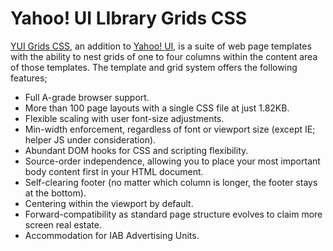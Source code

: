# Yahoo! UI LIbrary Grids CSS

[YUI Grids CSS](http://com1.devnet.scd.yahoo.com/yui/grids/), an addition to [Yahoo! UI](http://developer.yahoo.net/yui/), is a suite of web page templates with the ability to nest grids of one to four columns within the content area of those templates. The template and grid system offers the following features;

- Full A-grade browser support.
- More than 100 page layouts with a single CSS file at just 1.82KB.
- Flexible scaling with user font-size adjustments.
- Min-width enforcement, regardless of font or viewport size (except IE; helper JS under consideration).
- Abundant DOM hooks for CSS and scripting flexibility.
- Source-order independence, allowing you to place your most important body content first in your HTML document.
- Self-clearing footer (no matter which column is longer, the footer stays at the bottom).
- Centering within the viewport by default.
- Forward-compatibility as standard page structure evolves to claim more screen real estate.
- Accommodation for IAB Advertising Units.